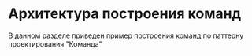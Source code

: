 # Архитектура построения команд

В данном разделе приведен пример построения команд по паттерну проектирования "Команда"